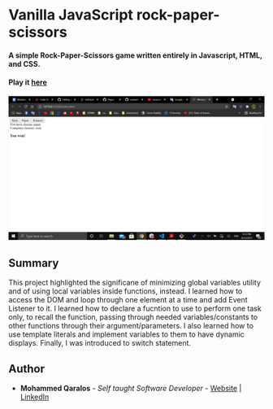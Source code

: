 # Vanilla JavaScript rock-paper-scissors 

#### A simple Rock-Paper-Scissors game written entirely in Javascript, HTML, and CSS.

#### Play it [here](https://mohammedq91.github.io/rock-paper-scissors/)

![](RockPaperScissorsPhoto.png)

## Summary

This project highlighted the significane of minimizing global variables utility and of using local variables inside functions, instead. I learned how to access the DOM and loop through one element at a time and add Event Listener to it. I learned how to declare a fucntion to use to perform one task only, to recall the function, passing through needed variables/constants to other functions through their argument/parameters. I also learned how to use template literals and implement variables to them to have dynamic displays. Finally, I was introduced to switch statement.


## Author

- **Mohammed Qaralos** - *Self taught Software Developer* - [Website](http://127.0.0.1:5500/index.html) | [LinkedIn](https://www.linkedin.com/in/mohammed-qaralos-27151010a/)
